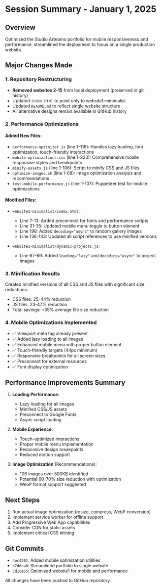 # Session Summary - January 1, 2025

## Overview
Optimized the Studio Arteamo portfolio for mobile responsiveness and performance, streamlined the deployment to focus on a single production website.

## Major Changes Made

### 1. Repository Restructuring
- **Removed websites 2-15** from local deployment (preserved in git history)
- Updated `index.html` to point only to website1-minimalist
- Updated `README.md` to reflect single website structure
- All alternative designs remain available in GitHub history

### 2. Performance Optimizations

#### Added New Files:
- `performance-optimizer.js` (line 1-116): Handles lazy loading, font optimization, touch-friendly interactions
- `mobile-optimizations.css` (line 1-223): Comprehensive mobile responsive styles and breakpoints
- `minify-assets.js` (line 1-108): Script to minify CSS and JS files
- `optimize-images.sh` (line 1-68): Image optimization analysis and recommendations
- `test-mobile-performance.js` (line 1-107): Puppeteer test for mobile optimizations

#### Modified Files:
- `website1-minimalist/index.html`:
  - Line 7-13: Added preconnect for fonts and performance scripts
  - Line 31-35: Updated mobile menu toggle to button element
  - Line 198: Added `decoding="async"` to random gallery images
  - Line 136-143: Updated all script references to use minified versions

- `website1-minimalist/dynamic-projects.js`:
  - Line 67-69: Added `loading="lazy"` and `decoding="async"` to project images

### 3. Minification Results
Created minified versions of all CSS and JS files with significant size reductions:
- CSS files: 25-44% reduction
- JS files: 23-47% reduction
- Total savings: ~35% average file size reduction

### 4. Mobile Optimizations Implemented
- ✅ Viewport meta tag already present
- ✅ Added lazy loading to all images
- ✅ Enhanced mobile menu with proper button element
- ✅ Touch-friendly targets (44px minimum)
- ✅ Responsive breakpoints for all screen sizes
- ✅ Preconnect for external resources
- ✅ Font display optimization

## Performance Improvements Summary
1. **Loading Performance**:
   - Lazy loading for all images
   - Minified CSS/JS assets
   - Preconnect to Google Fonts
   - Async script loading

2. **Mobile Experience**:
   - Touch-optimized interactions
   - Proper mobile menu implementation
   - Responsive design breakpoints
   - Reduced motion support

3. **Image Optimization** (Recommendations):
   - 106 images over 500KB identified
   - Potential 60-70% size reduction with optimization
   - WebP format support suggested

## Next Steps
1. Run actual image optimization (resize, compress, WebP conversion)
2. Implement service worker for offline support
3. Add Progressive Web App capabilities
4. Consider CDN for static assets
5. Implement critical CSS inlining

## Git Commits
- `4ec4201`: Added mobile optimization utilities
- `b7ddca8`: Streamlined portfolio to single website
- `3d1ce65`: Optimized website1 for mobile and performance

All changes have been pushed to GitHub repository.